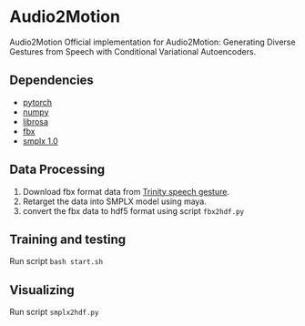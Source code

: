 # Audio2Motion
Audio2Motion Official implementation for Audio2Motion: Generating Diverse Gestures from Speech with Conditional Variational Autoencoders.

## Dependencies
- [pytorch](https://pytorch.org/)
- [numpy](https://numpy.org/)
- [librosa](https://librosa.org/)
- [fbx](https://www.autodesk.com/developer-network/platform-technologies/fbx-sdk-2020-0)
- [smplx 1.0](https://github.com/vchoutas/smplx)

## Data Processing
1. Download fbx format data from [Trinity speech gesture](https://trinityspeechgesture.scss.tcd.ie/).
2. Retarget the data into SMPLX model using maya.
3. convert the fbx data to hdf5 format using script ``fbx2hdf.py``


## Training and testing
Run script ``bash start.sh``

## Visualizing
Run script ``smplx2hdf.py``
